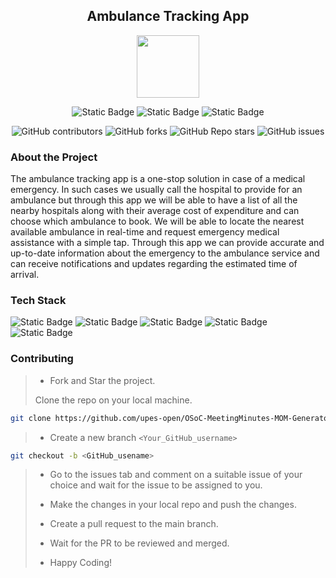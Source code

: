 
<div align='center'>

## Ambulance Tracking App

<img src='https://github.com/upes-open/Git-WorkShop/assets/101355193/b9315c8e-5aaa-438e-ab5a-48b25571dc90' width=100>

![Static Badge](https://img.shields.io/badge/Discord-202020?logo=discord&logoColor=%235865F2&link=http%3A%2F%2Fdiscord.gg%2F2rnWsvkX) ![Static Badge](https://img.shields.io/badge/Twitter-202020?logo=twitter&logoColor=%231DA1F2&link=https%3A%2F%2Ftwitter.com%2FUpesOpen) ![Static Badge](https://img.shields.io/badge/Instagram-202020?logo=instagram&logoColor=%23E4405F&link=https%3A%2F%2Fwww.instagram.com%2Fupesopen_%2F)

![GitHub contributors](https://img.shields.io/github/contributors/upes-open/OSoC-Ambulance-Tracking-App) ![GitHub forks](https://img.shields.io/github/forks/upes-open/OSoC-Ambulance-Tracking-App) ![GitHub Repo stars](https://img.shields.io/github/stars/upes-open/OSoC-Ambulance-Tracking-App) ![GitHub issues](https://img.shields.io/github/issues/upes-open/OSoC-Ambulance-Tracking-App)

<!--- contributor banner: https://shields.io/badges/git-hub-contributors
fork banner: https://shields.io/badges/git-hub-forks
star banner: https://shields.io/badges/git-hub-repo-stars
issues banner: https://shields.io/badges/git-hub-issues--->

</div>

### About the Project

The ambulance tracking app is a one-stop solution in case of a medical emergency. In such cases we usually call the hospital to provide for an ambulance but through this app we will be able to have a list of all the nearby hospitals along with their average cost of expenditure and can choose which ambulance to book. We will be able to locate the nearest available ambulance in real-time and request emergency medical assistance with a simple tap. Through this app we can provide accurate and up-to-date information about the emergency to the ambulance service and can receive notifications and updates regarding the estimated time of arrival.

### Tech Stack

![Static Badge](https://img.shields.io/badge/NodeJS-101010?logo=nodedotjs&logoColor=%23339933)   ![Static Badge](https://img.shields.io/badge/MongoDB-101010?logo=mongodb&logoColor=%2347A248)    ![Static Badge](https://img.shields.io/badge/Docker-101010?logo=docker&logoColor=%232496ED)    ![Static Badge](https://img.shields.io/badge/Amazon%20S3-101010?logo=amazons3&logoColor=%23569A31)    ![Static Badge](https://img.shields.io/badge/Flutter-202020?logo=flutter&logoColor=%2302569B)


### Contributing
> * Fork and Star the project.
>
> Clone the repo on your local machine.
>
```bash
git clone https://github.com/upes-open/OSoC-MeetingMinutes-MOM-Generator.git
```
>
> * Create a new branch `<Your_GitHub_username>`
>
```bash
git checkout -b <GitHub_usename>
```
>
> * Go to the issues tab and comment on a suitable issue of your choice and wait for the issue to be assigned to you.
>
> * Make the changes in your local repo and push the changes.
>
> * Create a pull request to the main branch.
>
> * Wait for the PR to be reviewed and merged.
>
> * Happy Coding!


